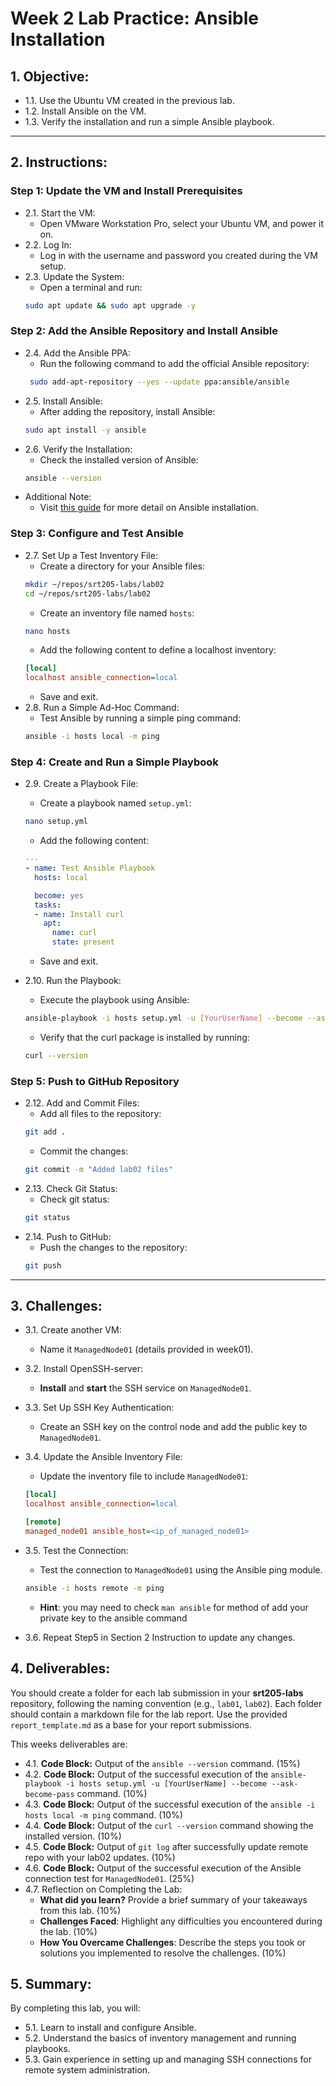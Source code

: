 # Week 2 Lab Practice: Ansible Installation

## 1. Objective:

- 1.1. Use the Ubuntu VM created in the previous lab.
- 1.2. Install Ansible on the VM.
- 1.3. Verify the installation and run a simple Ansible playbook.

---

## 2. Instructions:

### Step 1: Update the VM and Install Prerequisites

- 2.1. Start the VM:
  - Open VMware Workstation Pro, select your Ubuntu VM, and power it on.
- 2.2. Log In:
  - Log in with the username and password you created during the VM setup.
- 2.3. Update the System:
  - Open a terminal and run:
  ```bash
  sudo apt update && sudo apt upgrade -y
  ```

### Step 2: Add the Ansible Repository and Install Ansible

- 2.4. Add the Ansible PPA:
  - Run the following command to add the official Ansible repository:
  ```bash
   sudo add-apt-repository --yes --update ppa:ansible/ansible
  ```
- 2.5. Install Ansible:
  - After adding the repository, install Ansible:
  ```bash
  sudo apt install -y ansible
  ```
- 2.6. Verify the Installation:
  - Check the installed version of Ansible:
  ```bash
  ansible --version
  ```
- Additional Note:
  - Visit [this guide](https://docs.ansible.com/ansible/latest/installation_guide/index.html) for more detail on Ansible installation.
### Step 3: Configure and Test Ansible

- 2.7. Set Up a Test Inventory File:
  - Create a directory for your Ansible files:
  ```bash
  mkdir ~/repos/srt205-labs/lab02
  cd ~/repos/srt205-labs/lab02
  ```
  - Create an inventory file named `hosts`:
  ```bash
  nano hosts
  ```
  - Add the following content to define a localhost inventory:
  ```ini
  [local]
  localhost ansible_connection=local
  ```
  - Save and exit.
- 2.8. Run a Simple Ad-Hoc Command:
  - Test Ansible by running a simple ping command:
  ```bash
  ansible -i hosts local -m ping
  ```

### Step 4: Create and Run a Simple Playbook

- 2.9. Create a Playbook File:

  - Create a playbook named `setup.yml`:

  ```bash
  nano setup.yml
  ```

  - Add the following content:

  ```yaml
  ---
  - name: Test Ansible Playbook
    hosts: local

    become: yes
    tasks:
    - name: Install curl
      apt:
        name: curl
        state: present
  ```

  - Save and exit.

- 2.10. Run the Playbook:
  - Execute the playbook using Ansible:
  ```bash
  ansible-playbook -i hosts setup.yml -u [YourUserName] --become --ask-become-pass
  ```
  - Verify that the curl package is installed by running:
  ```bash
  curl --version
  ```

### Step 5: Push to GitHub Repository

- 2.12. Add and Commit Files:
  - Add all files to the repository:
  ```bash
  git add .
  ```
  - Commit the changes:
  ```bash
  git commit -m "Added lab02 files"
  ```
- 2.13. Check Git Status:
  - Check git status:
  ```bash
  git status
  ```
- 2.14. Push to GitHub:
  - Push the changes to the repository:
  ```bash
  git push
  ```

---

## 3. Challenges:

- 3.1. Create another VM:
  - Name it `ManagedNode01` (details provided in week01).
- 3.2. Install OpenSSH-server:
  - **Install** and **start** the SSH service on `ManagedNode01`.
- 3.3. Set Up SSH Key Authentication:
  - Create an SSH key on the control node and add the public key to `ManagedNode01`.
- 3.4. Update the Ansible Inventory File:

  - Update the inventory file to include `ManagedNode01`:

  ```ini
  [local]
  localhost ansible_connection=local

  [remote]
  managed_node01 ansible_host=<ip_of_managed_node01>
  ```

- 3.5. Test the Connection:
  - Test the connection to `ManagedNode01` using the Ansible ping module.
  ```bash
  ansible -i hosts remote -m ping
  ```
  - **Hint**: you may need to check `man ansible` for method of add your private key to the ansible command
- 3.6. Repeat Step5 in Section 2 Instruction to update any changes.
## 4. Deliverables:

You should create a folder for each lab submission in your **srt205-labs** repository, following the naming convention (e.g., `lab01`, `lab02`). Each folder should contain a markdown file for the lab report. Use the provided `report_template.md` as a base for your report submissions.

This weeks deliverables are:

- 4.1. **Code Block:** Output of the `ansible --version` command. (15%)
- 4.2. **Code Block:** Output of the successful execution of the `ansible-playbook -i hosts setup.yml -u [YourUserName] --become --ask-become-pass` command. (10%)
- 4.3. **Code Block:** Output of the successful execution of the `ansible -i hosts local -m ping` command. (10%)
- 4.4. **Code Block:** Output of the `curl --version` command showing the installed version. (10%)
- 4.5. **Code Block:** Output of `git log` after successfully update remote repo with your lab02 updates. (10%)
- 4.6. **Code Block:** Output of the successful execution of the Ansible connection test for `ManagedNode01`. (25%)
- 4.7. Reflection on Completing the Lab:
  - **What did you learn?** Provide a brief summary of your takeaways from this lab. (10%)
  - **Challenges Faced**: Highlight any difficulties you encountered during the lab. (10%)
  - **How You Overcame Challenges**: Describe the steps you took or solutions you implemented to resolve the challenges. (10%)

## 5. Summary:

By completing this lab, you will:

- 5.1. Learn to install and configure Ansible.
- 5.2. Understand the basics of inventory management and running playbooks.
- 5.3. Gain experience in setting up and managing SSH connections for remote system administration.
